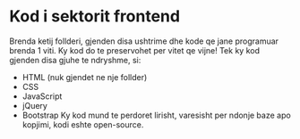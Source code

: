 # Kod i sektorit frontend
Brenda ketij follderi, gjenden disa ushtrime dhe kode qe jane programuar brenda 1 viti. Ky kod do te preservohet per vitet qe vijne!
Tek ky kod gjenden disa gjuhe te ndryshme, si:
- HTML (nuk gjendet ne nje follder)
- CSS
- JavaScript
- jQuery
- Bootstrap
Ky kod mund te perdoret lirisht, varesisht per ndonje baze apo kopjimi, kodi eshte open-source.
